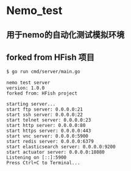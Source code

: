 # Nemo_test

## 用于nemo的自动化测试模拟环境

## forked from HFish 项目

```bash
$ go run cmd/server/main.go
```

```text
nemo test server
version: 1.0.0
forked from: HFish project

starting server...
start ftp server: 0.0.0.0:21
start ssh server: 0.0.0.0:22
start telnet server: 0.0.0.0:23
start http server: 0.0.0.0:80
start https server: 0.0.0.0:443
start vnc server: 0.0.0.0:5900
start redis server: 0.0.0.0:6379
start elasticsearch server: 0.0.0.0:9200
start actuator server: 0.0.0.0:18080
Listening on [::]:5900
Press Ctrl+C to Terminal...
```